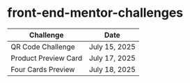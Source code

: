# front-end-mentor-challenges

| Challenge | Date |
| --------  | ------- |
| QR Code Challenge | July 15, 2025 |
| Product Preview Card | July 17, 2025 |
| Four Cards Preview | July 18, 2025 |
